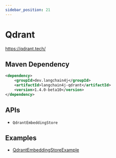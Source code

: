 ```yaml
---
sidebar_position: 21
---
```


# Qdrant

https://qdrant.tech/


## Maven Dependency

```xml
<dependency>
    <groupId>dev.langchain4j</groupId>
    <artifactId>langchain4j-qdrant</artifactId>
    <version>1.4.0-beta10</version>
</dependency>
```


## APIs

- `QdrantEmbeddingStore`


## Examples

- [QdrantEmbeddingStoreExample](https://github.com/langchain4j/langchain4j-examples/blob/main/qdrant-example/src/main/java/QdrantEmbeddingStoreExample.java)
